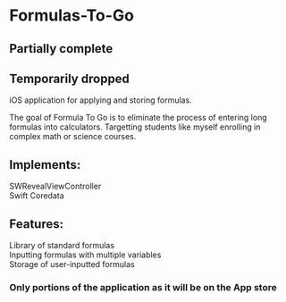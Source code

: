 # Formulas-To-Go

## Partially complete
## Temporarily dropped

iOS application for applying and storing formulas. 

The goal of Formula To Go is to eliminate the process of entering long formulas into calculators. 
Targetting students like myself enrolling in complex math or science courses.

## Implements:
SWRevealViewController <br />
Swift Coredata

## Features:
Library of standard formulas <br />
Inputting formulas with multiple variables <br />
Storage of user-inputted formulas

### Only portions of the application as it will be on the App store
